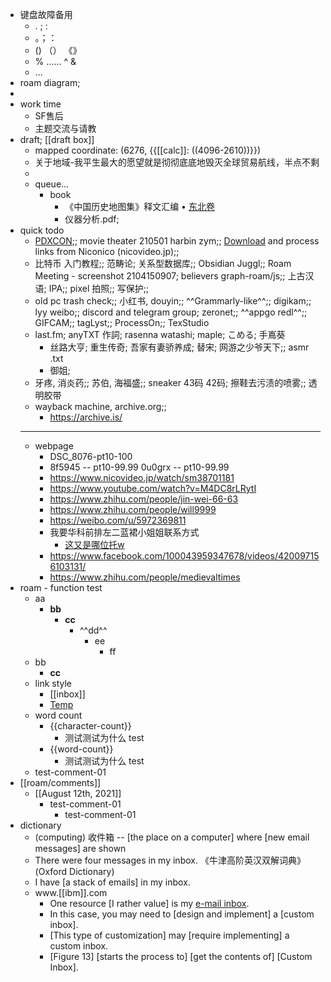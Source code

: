 - 键盘故障备用
    - . ; :
    - 。；：
    - ()  （） 《》 
    - % …… ^ &
    - ...
- roam diagram; 
- 
- work time
    - SF售后
    - 主题交流与请教
- draft; [[draft box]]
    - mapped coordinate: (6276, {{[[calc]]: ((4096-2610))}})
    - 关于地域-我平生最大的愿望就是彻彻底底地毁灭全球贸易航线，半点不剩
    - 
    - queue...
        - book
            - 《中国历史地图集》释文汇编 • [东北卷](https://gongjushu.oversea.cnki.net/chn/R201203050.html)
            - 仪器分析.pdf; 
- quick todo
    - [PDXCON](https://store.steampowered.com/sale/paradox);; movie theater 210501 harbin zym;; [Download](https://github.com/AlexAplin/nndownload) and process links from Niconico (nicovideo.jp);; 
    - 比特币 入门教程;; 范畴论; 关系型数据库;; Obsidian Juggl;; Roam Meeting - screenshot 2104150907; believers graph-roam/js;; 上古汉语; IPA;; pixel 拍照;; 写保护;; 
    - old pc trash check;; 小红书, douyin;; ^^Grammarly-like^^;; digikam;; lyy weibo;; discord and telegram group; zeronet;; ^^appgo redl^^;; GIFCAM;; tagLyst;; ProcessOn;; TexStudio
    - last.fm; anyTXT 作詞; rasenna watashi; maple; こめる; 手嶌葵
        - 丝路大亨; 重生传奇; 吾家有妻骄养成; 替宋; 网游之少爷天下;; asmr .txt
        - 御姐; 
    - 牙疼, 消炎药;; 苏伯, 海福盛;; sneaker 43码 42码; 擦鞋去污渍的喷雾;; 透明胶带
    - wayback machine, archive.org;; 
        - https://archive.is/
    - ---
    - webpage
        - DSC_8076-pt10-100
        - 8f5945 -- pt10-99.99
0u0grx -- pt10-99.99
        - https://www.nicovideo.jp/watch/sm38701181
        - https://www.youtube.com/watch?v=M4DC8rLRytI
        - https://www.zhihu.com/people/jin-wei-66-63
        - https://www.zhihu.com/people/will9999
        - https://weibo.com/u/5972369811
        - 我要华科前排左二蓝裙小姐姐联系方式
            - [这又是哪位托w](https://space.bilibili.com/241315712/dynamic)
        - https://www.facebook.com/100043959347678/videos/420097156103131/
        - https://www.zhihu.com/people/medievaltimes
- roam - function test
    - aa
        - **bb**
            - __cc__
                - ^^dd^^
                    - ee
                        - ff
    - bb
        - __cc__
    - link style
        - [[inbox]]
        - [Temp]([[inbox]])
    - word count
        - {{character-count}}
            - 测试测试为什么 test
        - {{word-count}}
            - 测试测试为什么 test
    - test-comment-01
- [[roam/comments]]
    - [[August 12th, 2021]]
        - test-comment-01
            - test-comment-01
- dictionary
    - (computing) 收件箱 -- [the place on a computer] where [new email messages] are shown
    - There were four messages in my inbox. 《牛津高阶英汉双解词典》 (Oxford Dictionary)
    - I have [a stack of emails] in my inbox. 
    - www.[[ibm]].com
        - One resource [I rather value] is my [e-mail inbox]([[e-mail]]). 
        - In this case, you may need to [design and implement] a [custom inbox]. 
        - [This type of customization] may [require implementing] a custom inbox. 
        - [Figure 13] [starts the process to] [get the contents of] [Custom Inbox]. 
